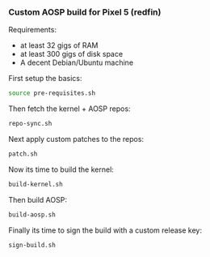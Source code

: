 ### Custom AOSP build for Pixel 5 (redfin)

Requirements:

- at least 32 gigs of RAM
- at least 300 gigs of disk space
- A decent Debian/Ubuntu machine

First setup the basics:

```bash
source pre-requisites.sh
```

Then fetch the kernel + AOSP repos:

```bash
repo-sync.sh
```

Next apply custom patches to the repos:

```bash
patch.sh
```

Now its time to build the kernel:

```bash
build-kernel.sh
```

Then build AOSP:

```bash
build-aosp.sh
```

Finally its time to sign the build with a custom release key:

```bash
sign-build.sh
```
